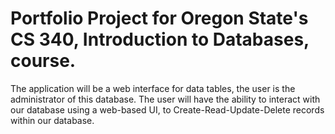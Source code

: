 # Portfolio Project for Oregon State's CS 340, Introduction to Databases, course.
The application will be a web interface for data tables, the user is the administrator of this database.
The user will have the ability to interact with our database using a web-based UI, to Create-Read-Update-Delete records within our database.